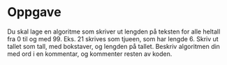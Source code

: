 # Oppgave

Du skal lage en algoritme som skriver ut lengden på teksten for alle heltall fra 0 til og med 99. Eks. 21 skrives som tjueen, som har lengde 6.
Skriv ut tallet som tall, med bokstaver, og lengden på tallet.
Beskriv algoritmen din med ord i en kommentar, og kommenter resten av koden.
